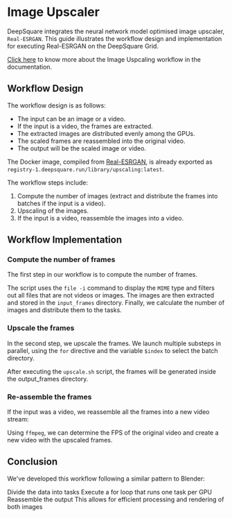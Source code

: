 # Image Upscaler

DeepSquare integrates the neural network model optimised image upscaler, `Real-ESRGAN`. This guide illustrates the workflow design and implementation for executing Real-ESRGAN on the DeepSquare Grid.

[Click here](https://docs.deepsquare.run/workflow/samples/upscaling) to know more about the Image Uspcaling workflow in the documentation.

## Workflow Design

The workflow design is as follows:

- The input can be an image or a video.
- If the input is a video, the frames are extracted.
- The extracted images are distributed evenly among the GPUs.
- The scaled frames are reassembled into the original video.
- The output will be the scaled image or video.

The Docker image, compiled from [Real-ESRGAN](https://github.com/xinntao/Real-ESRGAN), is already exported as `registry-1.deepsquare.run/library/upscaling:latest`.

The workflow steps include:

1. Compute the number of images (extract and distribute the frames into batches if the input is a video).
2. Upscaling of the images.
3. If the input is a video, reassemble the images into a video.

## Workflow Implementation

### Compute the number of frames

The first step in our workflow is to compute the number of frames.

The script uses the `file -i` command to display the `MIME` type and filters out all files that are not videos or images. The images are then extracted and stored in the `input_frames` directory. Finally, we calculate the number of images and distribute them to the tasks.

### Upscale the frames

In the second step, we upscale the frames. We launch multiple substeps in parallel, using the `for` directive and the variable `$index` to select the batch directory.

After executing the `upscale.sh` script, the frames will be generated inside the output_frames directory.

### Re-assemble the frames

If the input was a video, we reassemble all the frames into a new video stream:

Using `ffmpeg`, we can determine the FPS of the original video and create a new video with the upscaled frames.

## Conclusion

We've developed this workflow following a similar pattern to Blender:

Divide the data into tasks
Execute a for loop that runs one task per GPU
Reassemble the output
This allows for efficient processing and rendering of both images
